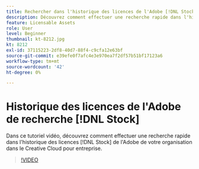 ```yaml
---
title: Rechercher dans l'historique des licences de l'Adobe [!DNL Stock]
description: Découvrez comment effectuer une recherche rapide dans l'historique des licences Adobe [!DNL Stock] de votre organisation dans Creative Cloud abonnement Entreprise
feature: Licensable Assets
role: User
level: Beginner
thumbnail: kt-8212.jpg
kt: 8212
exl-id: 37115223-2df8-40d7-88f4-c9cfa12e63bf
source-git-commit: e39efe0f7afc4e3e970ea7f2df57b51bf17123a6
workflow-type: tm+mt
source-wordcount: '42'
ht-degree: 0%

---
```


# Historique des licences de l&#39;Adobe de recherche [!DNL Stock]

Dans ce tutoriel vidéo, découvrez comment effectuer une recherche rapide dans l&#39;historique des licences [!DNL Stock] de l&#39;Adobe de votre organisation dans le Creative Cloud pour entreprise.

>[!VIDEO](https://video.tv.adobe.com/v/335327?hidetitle=true)

